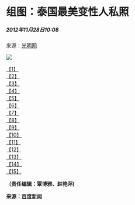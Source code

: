 # 组图：泰国最美变性人私照

##### 2012年11月28日10:08    
来源：[光明网](http://www.gmw.cn/)    

![](http://www.people.com.cn/mediafile/pic/20121128/88/12895333880500476940.jpg)

[【1】](/n/2012/1128/c1002-19723864-1.html)  
[【2】](/n/2012/1128/c1002-19723864-2.html)  
[【3】](/n/2012/1128/c1002-19723864-3.html)  
[【4】](/n/2012/1128/c1002-19723864-4.html)  
[【5】](/n/2012/1128/c1002-19723864-5.html)  
[【6】](/n/2012/1128/c1002-19723864-6.html)  
[【7】](/n/2012/1128/c1002-19723864-7.html)  
[【8】](/n/2012/1128/c1002-19723864-8.html)  
[【9】](/n/2012/1128/c1002-19723864-9.html)  
[【10】](/n/2012/1128/c1002-19723864-10.html)  
[【11】](/n/2012/1128/c1002-19723864-11.html)  
[【12】](/n/2012/1128/c1002-19723864-12.html)  
[【13】](/n/2012/1128/c1002-19723864-13.html)  
[【14】](/n/2012/1128/c1002-19723864-14.html)  
[【15】](/n/2012/1128/c1002-19723864-15.html)

**（责任编辑：覃博雅、赵艳萍)**

**来源：[百度新闻](http://news.baidu.com/view.html?from=people)**
<!-- tcd_original_link http://world.people.com.cn/n/2012/1128/c1002-19723864-3.html -->
